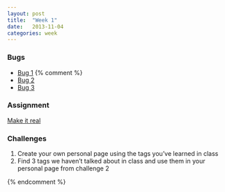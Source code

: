 ```yaml
---
layout: post
title:  "Week 1"
date:   2013-11-04
categories: week
---
```


### Bugs

- [Bug 1](http://jsbin.com/eKiRaJE/1/edit)
{% comment %}
- [Bug 2](http://jsbin.com/OFOkuHa/1/edit)
- [Bug 3](http://jsbin.com/ApiVaqUw/1/edit)

### Assignment

[Make it real](http://jsbin.com/ApiVaqUw/1/edit)

### Challenges

1. Create your own personal page using the tags you’ve learned in class
2. Find 3 tags we haven’t talked about in class and use them in your personal page from challenge 2

{% endcomment %}
